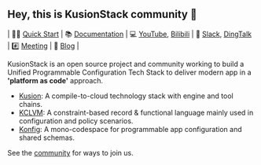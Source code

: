 ## Hey, this is KusionStack community 👋

| 👩‍💻 [Quick Start](https://kusionstack.io/docs/user_docs/getting-started/kubernetes) | 📚 [Documentation](https://kusionstack.io) | 💻 [YouTube](https://www.youtube.com/channel/UCC1ac3eWbMZ6oMjSLvOisxg/featured), [Bilibili](https://space.bilibili.com/228717294/channel/seriesdetail?sid=2397933) | 🙌  [Slack](https://join.slack.com/t/kusionstack/shared_invite/zt-19lqcc3a9-_kTNwagaT5qwBE~my5Lnxg), [DingTalk](https://h5.dingtalk.com/circle/healthCheckin.html?cbdbhh=qwertyuiop&dtaction=os&4ebe6=d3d59&corpId=ding707e3346ab188ded2040d0a6270bd858) | #️⃣ [Meeting](https://github.com/KusionStack/community/discussions/categories/meeting) | 👀 [Blog](https://kusionstack.io/blog) |

KusionStack is an open source project and community working to build a
Unified Programmable Configuration Tech Stack to deliver modern app in a **'platform as code'** approach.

- [Kusion](https://github.com/KusionStack/kusion): A compile-to-cloud technology stack with engine and tool chains.
- [KCLVM](https://github.com/KusionStack/KCLVM): A constraint-based record & functional language mainly used in configuration and policy scenarios.
- [Konfig](https://github.com/KusionStack/konfig): A mono-codespace for programmable app configuration and shared schemas.

See the [community](https://github.com/KusionStack/community) for ways to join us.

